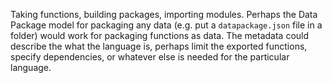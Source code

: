 Taking functions, building packages, importing modules. Perhaps the Data
Package model for packaging any data (e.g. put a `datapackage.json` file in
a folder) would work for packaging functions as data. The metadata could
describe the what the language is, perhaps limit the exported functions,
specify dependencies, or whatever else is needed for the particular language.
